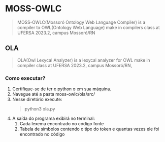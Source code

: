 # MOSS-OWLC

> MOSS-OWLC(Mossoró Ontology Web Language Compiler) is a compiler to OWL(Ontology Web Language) make in compilers class at UFERSA 2023.2, campus Mossoró/RN

## OLA

> OLA(Owl Lexycal Analyzer) is a lexycal analyzer for OWL make in compiler class at UFERSA 2023.2, campus Mossoró/RN,

### Como executar?

1. Certifique-se de ter o python o em sua máquina.
2. Navegue até a pasta moss-owlc/ola/src/
3. Nesse diretório execute:
   > python3 ola.py
4. A saída do programa exibirá no terminal:
   1. Cada lexema encontrado no código fonte
   2. Tabela de simbolos contendo o tipo do token e quantas vezes ele foi encontrado no código
